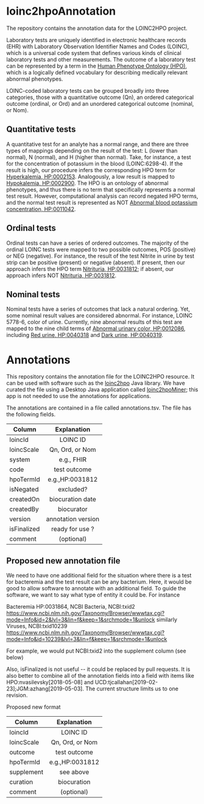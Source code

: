 # loinc2hpoAnnotation

The repository contains the annotation data for the LOINC2HPO project.

Laboratory tests  are uniquely identified in electronic healthcare records (EHR) with Laboratory Observation Identifier Names and Codes (LOINC), which is a universal code system that defines various kinds of clinical laboratory tests and other measurements. 
The outcome of a laboratory test can be represented by a term in the [Human Phenotype Ontology (HPO)](https://hpo.jax.org/app/), which is a logically defined vocabulary for describing medically relevant abnormal phenotypes.


LOINC-coded laboratory tests can be grouped broadly into three categories, those with a quantitative outcome (Qn), an ordered categorical outcome (ordinal, or Ord) and an unordered categorical outcome (nominal, or Nom). 

## Quantitative tests

A quantitative test for an analyte has a normal range, and there are three types of mappings depending on the result of the test: L (lower than normal), N (normal), and H (higher than normal). Take, for instance, a test for the concentration of potassium in the blood (LOINC:6298-4). If the result is high, our procedure infers the corresponding HPO term for [Hyperkalemia, HP:0002153](https://hpo.jax.org/app/browse/term/HP:0002153). Analogously, a low result is mapped to [Hypokalemia, HP:0002900](https://hpo.jax.org/app/browse/term/HP:0002900). The HPO is an ontology of abnormal phenotypes, and thus there is no term that specifically represents a normal test result. However, computational analysis can record negated HPO terms, and the normal test result is represented as NOT [Abnormal blood potassium concentration, HP:0011042](https://hpo.jax.org/app/browse/term/HP:0011042).

## Ordinal tests

Ordinal tests can have a series of ordered outcomes. The majority of the ordinal LOINC tests were mapped to two possible outcomes, POS (positive) or NEG (negative). For instance, the result of the test Nitrite in urine by test strip can be positive (present) or negative (absent). If present, then our approach infers the HPO term [Nitrituria, HP:0031812](https://hpo.jax.org/app/browse/term/HP:0031812); if absent, our approach infers NOT [Nitrituria, HP:0031812](https://hpo.jax.org/app/browse/term/HP:0031812).


## Nominal tests

Nominal tests have a series of outcomes that lack a natural ordering. Yet, some nominal result values are considered abnormal. For instance, LOINC 5778-6, color of urine. Currently, nine abnormal results of this test are mapped to the nine child terms of [Abnormal urinary color, HP:0012086](https://hpo.jax.org/app/browse/term/HP:0012086), including [Red urine, HP:0040318](https://hpo.jax.org/app/browse/term/HP:0040318) and [Dark urine, HP:0040319](https://hpo.jax.org/app/browse/term/HP:0040319).

# Annotations

This repository contains the annotation file for the LOINC2HPO resource. It can be used with software such as the
[loinc2hpo](https://github.com/monarch-initiative/loinc2hpo) Java library. We have curated the file using a Desktop Java application called [loinc2hpoMiner](https://github.com/pnrobinson/loinc2hpoMiner); this app is not needed to use the annotations for applications.

The annotations are contained in a file called annotations.tsv. The file has the following fields.

| Column     |     Explanation      |
|------------|:--------------------:|
| loincId    |  LOINC ID            |
| loincScale |  Qn, Ord, or Nom     |
| system     | e.g., FHIR           |
| code       | test outcome         |
| hpoTermId  |  e.g.,HP:0031812     |
| isNegated  |  excluded?           |
| createdOn  | biocuration date     |
| createdBy  | biocurator           |
| version    | annotation version   |
| isFinalized| ready for use ?      |
| comment    | (optional)           |


## Proposed new annotation file

We need to have one additional field for the situation where there is a test for bacteremia and the test result can be any bacterium. Here, it would be good to allow software to annotate with an additional field. To guide the software, we want to
say what type of entity it could be. For instance

Bacteremia HP:0031864, NCBI Bacteria, NCBI:txid2
https://www.ncbi.nlm.nih.gov/Taxonomy/Browser/wwwtax.cgi?mode=Info&id=2&lvl=3&lin=f&keep=1&srchmode=1&unlock
similarly Viruses, NCBI:txid10239
https://www.ncbi.nlm.nih.gov/Taxonomy/Browser/wwwtax.cgi?mode=Info&id=10239&lvl=3&lin=f&keep=1&srchmode=1&unlock

For example, we would put NCBI:txid2 into the supplement column (see below)


Also, isFinalized is not useful -- it could be replaced by pull requests. It is also better to combine all of the annotation fields into a field with items like HPO:nvasilevsky[2018-05-08] and UCD:tjcallahan[2019-02-23];JGM:azhang[2019-05-03]. The
current structure limits us to one revision.

Proposed new format


| Column     |     Explanation      |
|------------|:--------------------:|
| loincId    |  LOINC ID            |
| loincScale |  Qn, Ord, or Nom     |
| outcome    | test outcome         |     
| hpoTermId  |  e.g.,HP:0031812     |
| supplement |  see above           |
| curation   | biocuration          |
| comment    | (optional)           |
